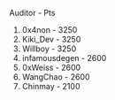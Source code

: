  Auditor - Pts

1. 0x4non - 3250
2. Kiki_Dev - 3250
3. Willboy - 3250
4. infamousdegen - 2600
5. 0xWeiss - 2600
6. WangChao - 2600
7. Chinmay - 2100
